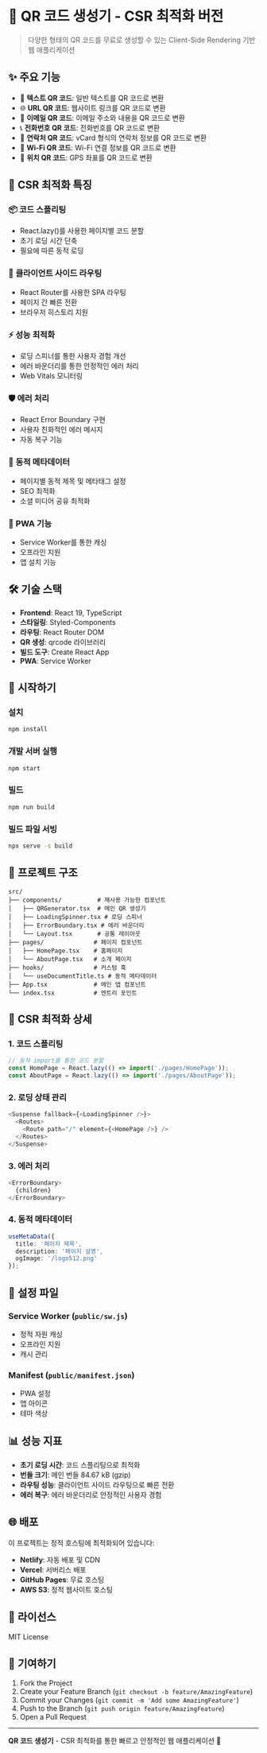 # 🎯 QR 코드 생성기 - CSR 최적화 버전

> 다양한 형태의 QR 코드를 무료로 생성할 수 있는 Client-Side Rendering 기반 웹 애플리케이션

## ✨ 주요 기능

- 📝 **텍스트 QR 코드**: 일반 텍스트를 QR 코드로 변환
- 🌐 **URL QR 코드**: 웹사이트 링크를 QR 코드로 변환
- 📧 **이메일 QR 코드**: 이메일 주소와 내용을 QR 코드로 변환
- 📞 **전화번호 QR 코드**: 전화번호를 QR 코드로 변환
- 👤 **연락처 QR 코드**: vCard 형식의 연락처 정보를 QR 코드로 변환
- 📶 **Wi-Fi QR 코드**: Wi-Fi 연결 정보를 QR 코드로 변환
- 📍 **위치 QR 코드**: GPS 좌표를 QR 코드로 변환

## 🚀 CSR 최적화 특징

### 📦 **코드 스플리팅**
- React.lazy()를 사용한 페이지별 코드 분할
- 초기 로딩 시간 단축
- 필요에 따른 동적 로딩

### 🔄 **클라이언트 사이드 라우팅**
- React Router를 사용한 SPA 라우팅
- 페이지 간 빠른 전환
- 브라우저 히스토리 지원

### ⚡ **성능 최적화**
- 로딩 스피너를 통한 사용자 경험 개선
- 에러 바운더리를 통한 안정적인 에러 처리
- Web Vitals 모니터링

### 🛡️ **에러 처리**
- React Error Boundary 구현
- 사용자 친화적인 에러 메시지
- 자동 복구 기능

### 🎨 **동적 메타데이터**
- 페이지별 동적 제목 및 메타태그 설정
- SEO 최적화
- 소셜 미디어 공유 최적화

### 💾 **PWA 기능**
- Service Worker를 통한 캐싱
- 오프라인 지원
- 앱 설치 기능

## 🛠️ 기술 스택

- **Frontend**: React 19, TypeScript
- **스타일링**: Styled-Components
- **라우팅**: React Router DOM
- **QR 생성**: qrcode 라이브러리
- **빌드 도구**: Create React App
- **PWA**: Service Worker

## 🚀 시작하기

### 설치
```bash
npm install
```

### 개발 서버 실행
```bash
npm start
```

### 빌드
```bash
npm run build
```

### 빌드 파일 서빙
```bash
npx serve -s build
```

## 📁 프로젝트 구조

```
src/
├── components/          # 재사용 가능한 컴포넌트
│   ├── QRGenerator.tsx  # 메인 QR 생성기
│   ├── LoadingSpinner.tsx # 로딩 스피너
│   ├── ErrorBoundary.tsx # 에러 바운더리
│   └── Layout.tsx       # 공통 레이아웃
├── pages/              # 페이지 컴포넌트
│   ├── HomePage.tsx    # 홈페이지
│   └── AboutPage.tsx   # 소개 페이지
├── hooks/              # 커스텀 훅
│   └── useDocumentTitle.ts # 동적 메타데이터
├── App.tsx             # 메인 앱 컴포넌트
└── index.tsx           # 엔트리 포인트
```

## 🎯 CSR 최적화 상세

### 1. 코드 스플리팅
```typescript
// 동적 import를 통한 코드 분할
const HomePage = React.lazy(() => import('./pages/HomePage'));
const AboutPage = React.lazy(() => import('./pages/AboutPage'));
```

### 2. 로딩 상태 관리
```typescript
<Suspense fallback={<LoadingSpinner />}>
  <Routes>
    <Route path="/" element={<HomePage />} />
  </Routes>
</Suspense>
```

### 3. 에러 처리
```typescript
<ErrorBoundary>
  {children}
</ErrorBoundary>
```

### 4. 동적 메타데이터
```typescript
useMetaData({
  title: '페이지 제목',
  description: '페이지 설명',
  ogImage: '/logo512.png'
});
```

## 🔧 설정 파일

### Service Worker (`public/sw.js`)
- 정적 자원 캐싱
- 오프라인 지원
- 캐시 관리

### Manifest (`public/manifest.json`)
- PWA 설정
- 앱 아이콘
- 테마 색상

## 📊 성능 지표

- **초기 로딩 시간**: 코드 스플리팅으로 최적화
- **번들 크기**: 메인 번들 84.67 kB (gzip)
- **라우팅 성능**: 클라이언트 사이드 라우팅으로 빠른 전환
- **에러 복구**: 에러 바운더리로 안정적인 사용자 경험

## 🌐 배포

이 프로젝트는 정적 호스팅에 최적화되어 있습니다:

- **Netlify**: 자동 배포 및 CDN
- **Vercel**: 서버리스 배포
- **GitHub Pages**: 무료 호스팅
- **AWS S3**: 정적 웹사이트 호스팅

## 📄 라이선스

MIT License

## 🤝 기여하기

1. Fork the Project
2. Create your Feature Branch (`git checkout -b feature/AmazingFeature`)
3. Commit your Changes (`git commit -m 'Add some AmazingFeature'`)
4. Push to the Branch (`git push origin feature/AmazingFeature`)
5. Open a Pull Request

---

**QR 코드 생성기** - CSR 최적화를 통한 빠르고 안정적인 웹 애플리케이션 🚀
